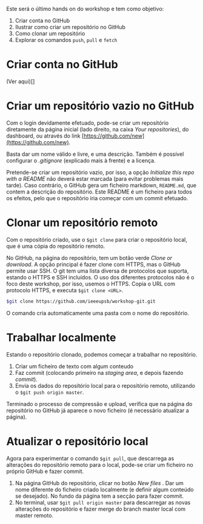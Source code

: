Este será o último hands on do workshop e tem como objetivo:
1. Criar conta no GitHub
1. Ilustrar como criar um repositório no GitHub
2. Como clonar um repositório
3. Explorar os comandos `push`, `pull` e `fetch`

# Criar conta no GitHub
(Ver aqui)[]
# Criar um repositório vazio no GitHub
Com o login devidamente efetuado, pode-se criar um repositório diretamente da página inicial (lado direito, na caixa *Your repositories*), do dashboard, ou através do link [https://github.com/new](https://github.com/new).

Basta dar um nome válido e livre, e uma descrição. Também é possível configurar o *.gitignore* (explicado mais à frente) e a licença.

Pretende-se criar um repositório vazio, por isso, a opção *Initialize this repo with a README* não deverá estar marcada (para evitar problemas mais tarde). Caso contrário, o GitHub gera um ficheiro markdown, `README.md`, que contem a descrição do repositório. Este README é um ficheiro para todos os efeitos, pelo que o repositório iria começar com um commit efetuado.
# Clonar um repositório remoto
Com o repositório criado, use o `$git clone` para criar o repositório local, que é uma cópia do repositório remoto.

No GitHub, na página do repositório, tem um botão verde *Clone or download*. A opção principal é fazer clone com HTTPS, mas o GitHub permite usar SSH. O git tem uma lista diversa de protocolos que suporta, estando o HTTPS e SSH incluidos. O uso dos diferentes protocolos não é o foco deste workshop, por isso, usemos o HTTPS. Copia o URL com protocolo HTTPS, e executa `$git clone <URL>`. 
```bash
$git clone https://github.com/ieeeupsb/workshop-git.git
```
O comando cria automaticamente uma pasta com o nome do repositório.
# Trabalhar localmente
Estando o repositório clonado, podemos começar a trabalhar no repositório. 
1. Criar um ficheiro de texto com algum conteudo
2. Faz commit (colocando primeiro na _staging area_, e depois fazendo _commit_).
3. Envia os dados do repositório local para o repositório remoto, utilizando o `$git push origin master`.

Terminado o processo de compressão e upload, verifica que na página do repositório no GitHub já aparece o novo ficheiro (é necessário atualizar a página).
# Atualizar o repositório local
Agora para experimentar o comando `$git pull`, que descarrega as alterações do repositório remoto para o local, pode-se criar um ficheiro no próprio GitHub e fazer commit.

1. Na página GitHub do repositório, clicar no botão _New files_
. Dar um nome diferente do ficheiro criado localmente (e definir algum conteúdo se desejado). No fundo da página tem a secção para fazer commit.
2. No terminal, usar `$git pull origin master` para descarregar as novas alterações do repositório e fazer merge do branch master local com master remoto.
